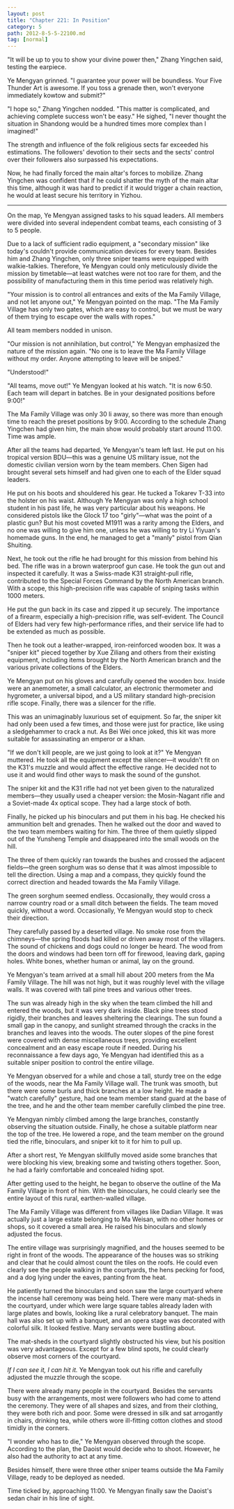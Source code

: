 ```yaml
---
layout: post
title: "Chapter 221: In Position"
category: 5
path: 2012-8-5-5-22100.md
tag: [normal]
---
```


"It will be up to you to show your divine power then," Zhang Yingchen said, testing the earpiece.

Ye Mengyan grinned. "I guarantee your power will be boundless. Your Five Thunder Art is awesome. If you toss a grenade then, won't everyone immediately kowtow and submit?"

"I hope so," Zhang Yingchen nodded. "This matter is complicated, and achieving complete success won't be easy." He sighed, "I never thought the situation in Shandong would be a hundred times more complex than I imagined!"

The strength and influence of the folk religious sects far exceeded his estimations. The followers' devotion to their sects and the sects' control over their followers also surpassed his expectations.

Now, he had finally forced the main altar's forces to mobilize. Zhang Yingchen was confident that if he could shatter the myth of the main altar this time, although it was hard to predict if it would trigger a chain reaction, he would at least secure his territory in Yizhou.

---

On the map, Ye Mengyan assigned tasks to his squad leaders. All members were divided into several independent combat teams, each consisting of 3 to 5 people.

Due to a lack of sufficient radio equipment, a "secondary mission" like today's couldn't provide communication devices for every team. Besides him and Zhang Yingchen, only three sniper teams were equipped with walkie-talkies. Therefore, Ye Mengyan could only meticulously divide the mission by timetable—at least watches were not too rare for them, and the possibility of manufacturing them in this time period was relatively high.

"Your mission is to control all entrances and exits of the Ma Family Village, and not let anyone out," Ye Mengyan pointed on the map. "The Ma Family Village has only two gates, which are easy to control, but we must be wary of them trying to escape over the walls with ropes."

All team members nodded in unison.

"Our mission is not annihilation, but control," Ye Mengyan emphasized the nature of the mission again. "No one is to leave the Ma Family Village without my order. Anyone attempting to leave will be sniped."

"Understood!"

"All teams, move out!" Ye Mengyan looked at his watch. "It is now 6:50. Each team will depart in batches. Be in your designated positions before 9:00!"

The Ma Family Village was only 30 li away, so there was more than enough time to reach the preset positions by 9:00. According to the schedule Zhang Yingchen had given him, the main show would probably start around 11:00. Time was ample.

After all the teams had departed, Ye Mengyan's team left last. He put on his tropical version BDU—this was a genuine US military issue, not the domestic civilian version worn by the team members. Chen Sigen had brought several sets himself and had given one to each of the Elder squad leaders.

He put on his boots and shouldered his gear. He tucked a Tokarev T-33 into the holster on his waist. Although Ye Mengyan was only a high school student in his past life, he was very particular about his weapons. He considered pistols like the Glock 17 too "girly"—what was the point of a plastic gun? But his most coveted M1911 was a rarity among the Elders, and no one was willing to give him one, unless he was willing to try Li Yiyuan's homemade guns. In the end, he managed to get a "manly" pistol from Qian Shuiting.

Next, he took out the rifle he had brought for this mission from behind his bed. The rifle was in a brown waterproof gun case. He took the gun out and inspected it carefully. It was a Swiss-made K31 straight-pull rifle, contributed to the Special Forces Command by the North American branch. With a scope, this high-precision rifle was capable of sniping tasks within 1000 meters.

He put the gun back in its case and zipped it up securely. The importance of a firearm, especially a high-precision rifle, was self-evident. The Council of Elders had very few high-performance rifles, and their service life had to be extended as much as possible.

Then he took out a leather-wrapped, iron-reinforced wooden box. It was a "sniper kit" pieced together by Xue Ziliang and others from their existing equipment, including items brought by the North American branch and the various private collections of the Elders.

Ye Mengyan put on his gloves and carefully opened the wooden box. Inside were an anemometer, a small calculator, an electronic thermometer and hygrometer, a universal bipod, and a US military standard high-precision rifle scope. Finally, there was a silencer for the rifle.

This was an unimaginably luxurious set of equipment. So far, the sniper kit had only been used a few times, and those were just for practice, like using a sledgehammer to crack a nut. As Bei Wei once joked, this kit was more suitable for assassinating an emperor or a khan.

"If we don't kill people, are we just going to look at it?" Ye Mengyan muttered. He took all the equipment except the silencer—it wouldn't fit on the K31's muzzle and would affect the effective range. He decided not to use it and would find other ways to mask the sound of the gunshot.

The sniper kit and the K31 rifle had not yet been given to the naturalized members—they usually used a cheaper version: the Mosin-Nagant rifle and a Soviet-made 4x optical scope. They had a large stock of both.

Finally, he picked up his binoculars and put them in his bag. He checked his ammunition belt and grenades. Then he walked out the door and waved to the two team members waiting for him. The three of them quietly slipped out of the Yunsheng Temple and disappeared into the small woods on the hill.

The three of them quickly ran towards the bushes and crossed the adjacent fields—the green sorghum was so dense that it was almost impossible to tell the direction. Using a map and a compass, they quickly found the correct direction and headed towards the Ma Family Village.

The green sorghum seemed endless. Occasionally, they would cross a narrow country road or a small ditch between the fields. The team moved quickly, without a word. Occasionally, Ye Mengyan would stop to check their direction.

They carefully passed by a deserted village. No smoke rose from the chimneys—the spring floods had killed or driven away most of the villagers. The sound of chickens and dogs could no longer be heard. The wood from the doors and windows had been torn off for firewood, leaving dark, gaping holes. White bones, whether human or animal, lay on the ground.

Ye Mengyan's team arrived at a small hill about 200 meters from the Ma Family Village. The hill was not high, but it was roughly level with the village walls. It was covered with tall pine trees and various other trees.

The sun was already high in the sky when the team climbed the hill and entered the woods, but it was very dark inside. Black pine trees stood rigidly, their branches and leaves sheltering the clearings. The sun found a small gap in the canopy, and sunlight streamed through the cracks in the branches and leaves into the woods. The outer slopes of the pine forest were covered with dense miscellaneous trees, providing excellent concealment and an easy escape route if needed. During his reconnaissance a few days ago, Ye Mengyan had identified this as a suitable sniper position to control the entire village.

Ye Mengyan observed for a while and chose a tall, sturdy tree on the edge of the woods, near the Ma Family Village wall. The trunk was smooth, but there were some burls and thick branches at a low height. He made a "watch carefully" gesture, had one team member stand guard at the base of the tree, and he and the other team member carefully climbed the pine tree.

Ye Mengyan nimbly climbed among the large branches, constantly observing the situation outside. Finally, he chose a suitable platform near the top of the tree. He lowered a rope, and the team member on the ground tied the rifle, binoculars, and sniper kit to it for him to pull up.

After a short rest, Ye Mengyan skillfully moved aside some branches that were blocking his view, breaking some and twisting others together. Soon, he had a fairly comfortable and concealed hiding spot.

After getting used to the height, he began to observe the outline of the Ma Family Village in front of him. With the binoculars, he could clearly see the entire layout of this rural, earthen-walled village.

The Ma Family Village was different from villages like Dadian Village. It was actually just a large estate belonging to Ma Weisan, with no other homes or shops, so it covered a small area. He raised his binoculars and slowly adjusted the focus.

The entire village was surprisingly magnified, and the houses seemed to be right in front of the woods. The appearance of the houses was so striking and clear that he could almost count the tiles on the roofs. He could even clearly see the people walking in the courtyards, the hens pecking for food, and a dog lying under the eaves, panting from the heat.

He patiently turned the binoculars and soon saw the large courtyard where the incense hall ceremony was being held. There were many mat-sheds in the courtyard, under which were large square tables already laden with large plates and bowls, looking like a rural celebratory banquet. The main hall was also set up with a banquet, and an opera stage was decorated with colorful silk. It looked festive. Many servants were bustling about.

The mat-sheds in the courtyard slightly obstructed his view, but his position was very advantageous. Except for a few blind spots, he could clearly observe most corners of the courtyard.

*If I can see it, I can hit it.* Ye Mengyan took out his rifle and carefully adjusted the muzzle through the scope.

There were already many people in the courtyard. Besides the servants busy with the arrangements, most were followers who had come to attend the ceremony. They were of all shapes and sizes, and from their clothing, they were both rich and poor. Some were dressed in silk and sat arrogantly in chairs, drinking tea, while others wore ill-fitting cotton clothes and stood timidly in the corners.

"I wonder who has to die," Ye Mengyan observed through the scope. According to the plan, the Daoist would decide who to shoot. However, he also had the authority to act at any time.

Besides himself, there were three other sniper teams outside the Ma Family Village, ready to be deployed as needed.

Time ticked by, approaching 11:00. Ye Mengyan finally saw the Daoist's sedan chair in his line of sight.